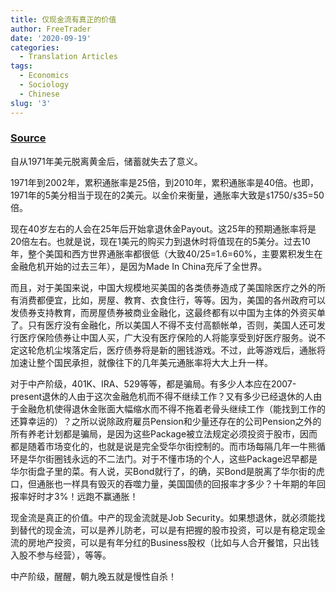 ```yaml
---
title: 仅现金流有真正的价值
author: FreeTrader
date: '2020-09-19'
categories:
  - Translation Articles
tags:
  - Economics
  - Sociology
  - Chinese
slug: '3'
---
```



### [Source](https://blog.wenxuecity.com/myblog/47609/201111/10629.html)


自从1971年美元脱离黄金后，储蓄就失去了意义。

1971年到2002年，累积通胀率是25倍，到2010年，累积通胀率是40倍。也即，1971年的5美分相当于现在的2美元。以金价来衡量，通胀率大致是`$`1750/`$`35=50倍。

现在40岁左右的人会在25年后开始拿退休金Payout。这25年的预期通胀率将是20倍左右。也就是说，现在1美元的购买力到退休时将值现在的5美分。过去10年，整个美国和西方世界通胀率都很低（大致40/25=1.6=60%，主要累积发生在金融危机开始的过去三年），是因为Made In China充斥了全世界。

而且，对于美国来说，中国大规模地买美国的各类债券造成了美国除医疗之外的所有消费都便宜，比如，房屋、教育、衣食住行，等等。因为，美国的各州政府可以发债券支持教育，而房屋债券被商业金融化，这最终都有以中国为主体的外资买单了。只有医疗没有金融化，所以美国人不得不支付高额帐单，否则，美国人还可发行医疗保险债券让中国人买，广大没有医疗保险的人将能享受到好医疗服务。说不定这轮危机尘埃落定后，医疗债券将是新的圈钱游戏。不过，此等游戏后，通胀将加速让整个国民承担，就像往下的几年美元通胀率将大大上升一样。

对于中产阶级，401K、IRA、529等等，都是骗局。有多少人本应在2007-present退休的人由于这次金融危机而不得不继续工作？又有多少已经退休的人由于金融危机使得退休金账面大幅缩水而不得不拖着老骨头继续工作（能找到工作的还算幸运的）？之所以说除政府雇员Pension和少量还存在的公司Pension之外的所有养老计划都是骗局，是因为这些Package被立法规定必须投资于股市，因而都是随着市场变化的，也就是说是完全受华尔街控制的。而市场每隔几年一牛熊循环是华尔街圈钱永远的不二法门。对于不懂市场的个人，这些Package迟早都是华尔街盘子里的菜。有人说，买Bond就行了，的确，买Bond是脱离了华尔街的虎口，但通胀也一样具有毁灭的吞噬力量，美国国债的回报率才多少？十年期的年回报率好时才3%！远跑不赢通胀！

现金流是真正的价值。中产的现金流就是Job Security。如果想退休，就必须能找到替代的现金流，可以是养儿防老，可以是有把握的股市投资，可以是有稳定现金流的房地产投资，可以是有年分红的Business股权（比如与人合开餐馆，只出钱入股不参与经营），等等。

中产阶级，醒醒，朝九晚五就是慢性自杀！